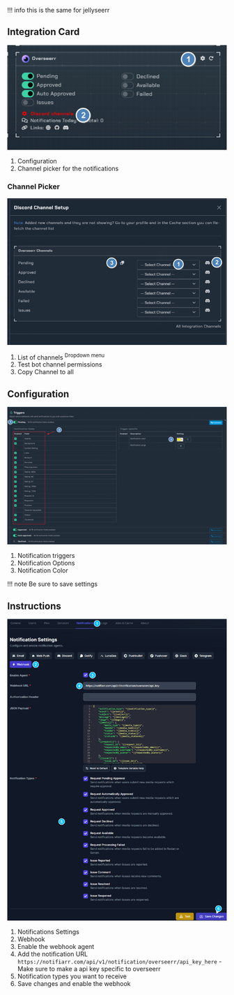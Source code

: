 !!! info
    this is the same for jellyseerr

## Integration Card
![instructions2.png](../../assets/screenshots/integrations/overseerr/instructions2.png)

1. Configuration
2. Channel picker for the notifications

### Channel Picker
![instructions3.png](../../assets/screenshots/integrations/overseerr/instructions3.png)

1. List of channels <sup>Dropdown menu</sup>
2. Test bot channel permissions
3. Copy Channel to all

## Configuration
![instructions4.png](../../assets/screenshots/integrations/overseerr/instructions4.png)

1. Notification triggers
2. Notification Options
3. Notification Color

!!! note
    Be sure to save settings

## Instructions
![instructions1.png](../../assets/screenshots/integrations/overseerr/instructions1.png)

1. Notifications Settings
2. Webhook
3. Enable the webhook agent
4. Add the notification URL `https://notifiarr.com/api/v1/notification/overseerr/api_key_here` - Make sure to make a api key specific to overseerr
5. Notification types you want to receive
6. Save changes and enable the webhook
